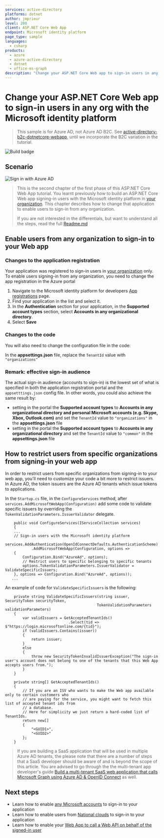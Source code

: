 ```yaml
---
services: active-directory
platforms: dotnet
author: jmprieur
level: 200
client: ASP.NET Core Web App
endpoint: Microsoft identity platform
page_type: sample
languages:
  - csharp  
products:
  - azure
  - azure-active-directory  
  - dotnet
  - office-ms-graph
description: "Change your ASP.NET Core Web app to sign-in users in any org with the Microsoft identity platform"
---
```

# Change your ASP.NET Core Web app to sign-in users in any org with the Microsoft identity platform

> This sample is for Azure AD, not Azure AD B2C. See [active-directory-b2c-dotnetcore-webapp](https://github.com/Azure-Samples/active-directory-b2c-dotnetcore-webapp), until we incorporate the B2C variation in the tutorial.

![Build badge](https://identitydivision.visualstudio.com/_apis/public/build/definitions/a7934fdd-dcde-4492-a406-7fad6ac00e17/514/badge)

## Scenario

![Sign in with Azure AD](ReadmeFiles/sign-in.png)

> This is the second chapter of the first phase of this ASP.NET Core Web App tutorial. You learnt previously how to build an ASP.NET Core Web app signing-in users with the Microsoft identity platform in [your organization](../1-1-MyOrg). This chapter describes how to change that application to enable users to sign-in from any organization.
>
> If you are not interested in the differentials, but want to understand all the steps, read the full [Readme.md](./Readme.md)

## Enable users from any organization to sign-in to your Web app

### Changes to the application registration

Your application was registered to sign-in users in [your organization](../1-1-MyOrg) only. To enable users signing-in from any organization, you need to change the app registration in the Azure portal

1. Navigate to the Microsoft identity platform for developers [App registrations](https://go.microsoft.com/fwlink/?linkid=2083908) page.
1. Find your application in the list and select it.
1. In the **Authentication** section for your application, in the **Supported account types** section, select **Accounts in any organizational directory**.
1. Select **Save**

### Changes to the code

You will also need to change the configuration file in the code:

In the **appsettings.json** file, replace the `TenantId` value with `"organizations"`

### Remark: effective sign-in audience

The actual sign-in audience (accounts to sign-in) is the lowest set of what is specified in both the application registration portal and the `appsetttings.json` config file. In other words, you could also achieve the same result by:

- setting in the portal the **Supported account types** to **Accounts in any organizational directory and personal Microsoft accounts (e.g. Skype, Xbox, Outlook.com)** and set the `TenantId` value to `"organizations"` in the **appsettings.json** file
- setting in the portal the **Supported account types** to **Accounts in any organizational directory** and set the `TenantId` value to `"common"` in the **appsettings.json** file

## How to restrict users from specific organizations from signing-in your web app

In order to restrict users from specific organizations from signing-in to your web app, you'll need to customize your code a bit more to restrict issuers. In Azure AD, the token issuers are the Azure AD tenants which issue tokens to applications.

In the `Startup.cs` file, in the `ConfigureServices` method, after `services.AddMicrosoftWebApp(Configuration)` add some code to validate specific issuers by overriding the `TokenValidationParameters.IssuerValidator` delegate.

```CSharp
    public void ConfigureServices(IServiceCollection services)
    {
    ...
    // Sign-in users with the Microsoft identity platform
    services.AddAuthentication(OpenIdConnectDefaults.AuthenticationScheme)
            .AddMicrosoftWebApp(Configuration, options =>
    {
        Configuration.Bind("AzureAd", options);
        // Restrict users to specific belonging to specific tenants
        options.TokenValidationParameters.IssuerValidator = ValidateSpecificIssuers;
    }, options => Configuration.Bind("AzureAd", options));
   ...
```

An example of code for `ValidateSpecificIssuers` is the following:

```CSharp
    private string ValidateSpecificIssuers(string issuer, SecurityToken securityToken,
                                          TokenValidationParameters validationParameters)
    {
        var validIssuers = GetAcceptedTenantIds()
                             .Select(tid => $"https://login.microsoftonline.com/{tid}");
        if (validIssuers.Contains(issuer))
        {
            return issuer;
        }
        else
        {
            throw new SecurityTokenInvalidIssuerException("The sign-in user's account does not belong to one of the tenants that this Web App accepts users from.");
        }
    }

    private string[] GetAcceptedTenantIds()
    {
        // If you are an ISV who wants to make the Web app available only to certain customers who
        // are paying for the service, you might want to fetch this list of accepted tenant ids from
        // a database.
        // Here for simplicity we just return a hard-coded list of TenantIds.
        return new[]
        {
            "<GUID1>",
            "<GUID2>"
        };
    }
```

> If you are building a SaaS application that will be used in multiple Azure AD tenants, the please note that there are a number of steps that a SaaS developer should be aware of and is beyond the scope of this article. You are advised to go through the the multi-tenant app developer's guide [Build a multi-tenant SaaS web application that calls Microsoft Graph using Azure AD & OpenID Connect](../../2-WebApp-graph-user/2-3-Multi-Tenant/README.md) as well.

## Next steps

- Learn how to enable [any Microsoft accounts](../1-3-AnyOrgOrPersonal) to sign-in to your application
- Learn how to enable users from [National clouds](../1-4-Sovereign) to sign-in to your application
- Learn how to enable your [Web App to call a Web API on behalf of the signed-in user](../../2-WebApp-graph-user)
